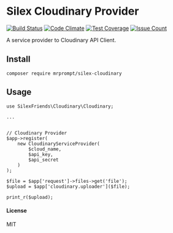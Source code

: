 # Silex Cloudinary Provider

[![Build Status](https://travis-ci.org/SilexFriends/Cloudinary.svg?branch=master)](https://travis-ci.org/mrprompt/silex-cloudinary)
[![Code Climate](https://codeclimate.com/github/SilexFriends/Cloudinary/badges/gpa.svg)](https://codeclimate.com/github/SilexFriends/Cloudinary)
[![Test Coverage](https://codeclimate.com/github/SilexFriends/Cloudinary/badges/coverage.svg)](https://codeclimate.com/github/SilexFriends/Cloudinary/coverage)
[![Issue Count](https://codeclimate.com/github/SilexFriends/Cloudinary/badges/issue_count.svg)](https://codeclimate.com/github/SilexFriends/Cloudinary)

A service provider to Cloudinary API Client.

## Install

```
composer require mrprompt/silex-cloudinary
```

## Usage

```
use SilexFriends\Cloudinary\Cloudinary;

...


// Cloudinary Provider
$app->register(
    new CloudinaryServiceProvider(
        $cloud_name,
        $api_key,
        $api_secret
    )
);

$file = $app['request']->files->get('file');
$upload = $app['cloudinary.uploader']($file);

print_r($upload);

```


#### License
MIT
